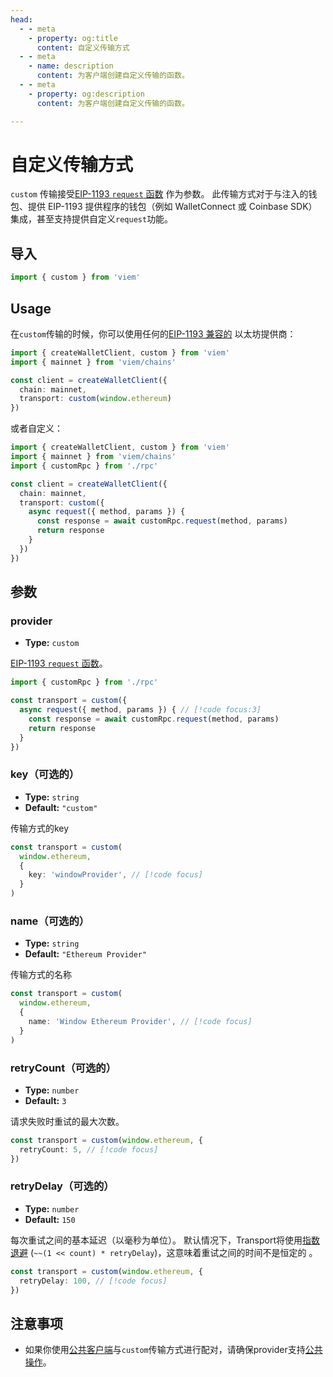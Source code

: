 ```yaml
---
head:
  - - meta
    - property: og:title
      content: 自定义传输方式
  - - meta
    - name: description
      content: 为客户端创建自定义传输的函数。
  - - meta
    - property: og:description
      content: 为客户端创建自定义传输的函数。

---
```


# 自定义传输方式

`custom` 传输接受[EIP-1193 `request` 函数](https://eips.ethereum.org/EIPS/eip-1193#request-1) 作为参数。 此传输方式对于与注入的钱包、提供 EIP-1193 提供程序的钱包（例如 WalletConnect 或 Coinbase SDK）集成，甚至支持提供自定义`request`功能。

## 导入

```ts
import { custom } from 'viem'
```

## Usage

在`custom`传输的时候，你可以使用任何的[EIP-1193 兼容的](https://eips.ethereum.org/EIPS/eip-1193) 以太坊提供商：

```ts
import { createWalletClient, custom } from 'viem'
import { mainnet } from 'viem/chains'

const client = createWalletClient({
  chain: mainnet,
  transport: custom(window.ethereum)
})
```
或者自定义：

```ts
import { createWalletClient, custom } from 'viem'
import { mainnet } from 'viem/chains'
import { customRpc } from './rpc'

const client = createWalletClient({ 
  chain: mainnet,
  transport: custom({
    async request({ method, params }) {
      const response = await customRpc.request(method, params)
      return response
    }
  })
})
```

## 参数

### provider

- **Type:** `custom`

[EIP-1193 `request` 函数](https://eips.ethereum.org/EIPS/eip-1193#request)。

```ts
import { customRpc } from './rpc'

const transport = custom({
  async request({ method, params }) { // [!code focus:3]
    const response = await customRpc.request(method, params)
    return response
  }
})
```

### key（可选的）

- **Type:** `string`
- **Default:** `"custom"`

传输方式的key

```ts
const transport = custom(
  window.ethereum,
  { 
    key: 'windowProvider', // [!code focus]
  }
)
```

### name（可选的）

- **Type:** `string`
- **Default:** `"Ethereum Provider"`

传输方式的名称

```ts
const transport = custom(
  window.ethereum,
  { 
    name: 'Window Ethereum Provider', // [!code focus]
  }
)
```

### retryCount（可选的）

- **Type:** `number`
- **Default:** `3`

请求失败时重试的最大次数。

```ts
const transport = custom(window.ethereum, {
  retryCount: 5, // [!code focus]
})
```

### retryDelay（可选的）

- **Type:** `number`
- **Default:** `150`

每次重试之间的基本延迟（以毫秒为单位）。 默认情况下，Transport将使用[指数退避](https://en.wikipedia.org/wiki/Exponential_backoff) (`~~(1 << count) * retryDelay`)，这意味着重试之间的时间不是恒定的 。

```ts
const transport = custom(window.ethereum, {
  retryDelay: 100, // [!code focus]
})
```

## 注意事项

- 如果你使用[公共客户端](/docs/clients/public)与`custom`传输方式进行配对，请确保provider支持[公共操作](/docs/actions/public/introduction)。

